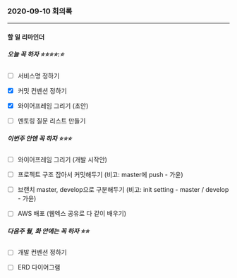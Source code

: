 ### 2020-09-10 회의록

<hr>

#### 할 일 리마인더 

##### 오늘 꼭 하자 :star::star::star::star:::star:

- [ ] 서비스명 정하기 

- [x] 커밋 컨벤션 정하기

- [x] 와이어프레임 그리기 (초안)


- [ ] 멘토링 질문 리스트 만들기



##### 이번주 안엔 꼭 하자 :star::star::star:

- [ ] 와이어프레임 그리기 (개발 시작안)
- [ ] 프로젝트 구조 잡아서 커밋해두기 (비고: master에 push - 가윤)
- [ ] 브랜치 master, develop으로 구분해두기 (비고: init setting - master / develop - 가윤)
- [ ] AWS 배포 (웹엑스 공유로 다 같이 배우기)



#####  다음주 월, 화 안에는 꼭 하자 :star::star:

- [ ] 개발 컨벤션 정하기
- [ ] ERD 다이어그램






